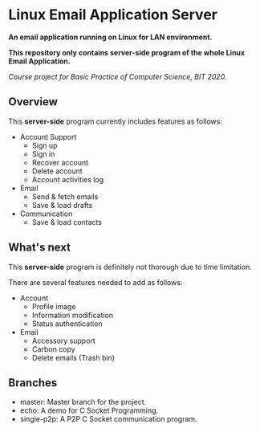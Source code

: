 # Linux Email Application Server

**An email application running on Linux for LAN environment.**

**This repository only contains server-side program of the whole Linux Email Application.**

*Course project for Basic Practice of Computer Science, BIT 2020.*

## Overview

This **server-side** program currently includes features as follows:

- Account Support
  - Sign up
  - Sign in
  - Recover account
  - Delete account 
  - Account activities log
- Email
  - Send & fetch emails
  - Save & load drafts
- Communication 
  - Save & load contacts

## What's next

This **server-side** program is definitely not thorough due to time limitation.

There are several features needed to add as follows:

- Account
  - Profile image
  - Information modification
  - Status authentication
- Email
  - Accessory support
  - Carbon copy
  - Delete emails (Trash bin)

## Branches 

- master: Master branch for the project.
- echo: A demo for C Socket Programming.
- single-p2p: A P2P C Socket communication program.

